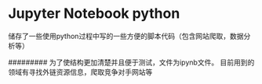 # Jupyter Notebook python
储存了一些使用python过程中写的一些方便的脚本代码（包含网站爬取，数据分析等）



#########
为了使结构更加清楚并且便于测试，文件为ipynb文件。
目前用到的领域有寻找外链资源信息，爬取竞争对手网站等
